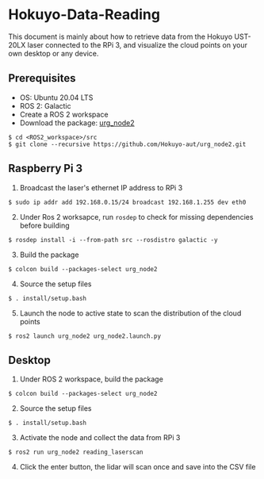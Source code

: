 # Hokuyo-Data-Reading
This document is mainly about how to retrieve data from the Hokuyo UST-20LX laser connected to the RPi 3, and visualize the cloud points on your own desktop or any device.

## Prerequisites

+ OS: Ubuntu 20.04 LTS
+ ROS 2: Galactic
+ Create a ROS 2 workspace
+ Download the package: [urg_node2](https://github.com/Hokuyo-aut/urg_node2)
```
$ cd <ROS2_workspace>/src
$ git clone --recursive https://github.com/Hokuyo-aut/urg_node2.git
```

## Raspberry Pi 3
1. Broadcast the laser's ethernet IP address to RPi 3
```
$ sudo ip addr add 192.168.0.15/24 broadcast 192.168.1.255 dev eth0
```
2. Under Ros 2 worksapce, run `rosdep` to check for missing dependencies before building
```
$ rosdep install -i --from-path src --rosdistro galactic -y
```
3. Build the package
```
$ colcon build --packages-select urg_node2
```
4. Source the setup files
```
$ . install/setup.bash
```
5. Launch the node to active state to scan the distribution of the cloud points
```
$ ros2 launch urg_node2 urg_node2.launch.py
```

## Desktop
1. Under ROS 2 workspace, build the package
```
$ colcon build --packages-select urg_node2
```
2. Source the setup files
```
$ . install/setup.bash
```
3. Activate the node and collect the data from RPi 3
```
$ ros2 run urg_node2 reading_laserscan 
```
4. Click the enter button, the lidar will scan once and save into the CSV file 

